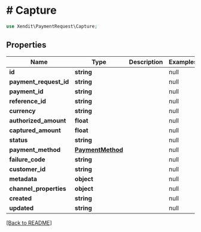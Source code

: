 # # Capture


```php
use Xendit\PaymentRequest\Capture;
```

## Properties

Name | Type | Description | Examples | Notes
------------ | ------------- | ------------- | ------------- | ------------- 
**id** | **string** |  | null | 
**payment_request_id** | **string** |  | null | 
**payment_id** | **string** |  | null | 
**reference_id** | **string** |  | null | 
**currency** | **string** |  | null | 
**authorized_amount** | **float** |  | null | 
**captured_amount** | **float** |  | null | 
**status** | **string** |  | null | 
**payment_method** | [**PaymentMethod**](PaymentMethod.md) |  | null | 
**failure_code** | **string** |  | null | 
**customer_id** | **string** |  | null | 
**metadata** | **object** |  | null | 
**channel_properties** | **object** |  | null | 
**created** | **string** |  | null | 
**updated** | **string** |  | null | 

[[Back to README]](../../README.md)
